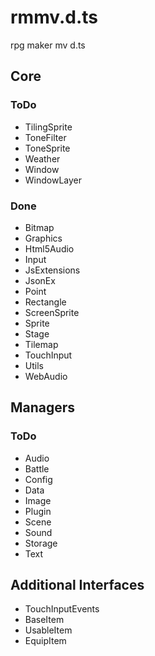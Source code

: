 # rmmv.d.ts
rpg maker mv d.ts

## Core

### ToDo
* TilingSprite
* ToneFilter
* ToneSprite
* Weather
* Window
* WindowLayer

### Done
* Bitmap
* Graphics
* Html5Audio
* Input
* JsExtensions
* JsonEx
* Point
* Rectangle
* ScreenSprite
* Sprite
* Stage
* Tilemap
* TouchInput
* Utils
* WebAudio

## Managers

### ToDo
* Audio
* Battle
* Config
* Data
* Image
* Plugin
* Scene
* Sound
* Storage
* Text

## Additional Interfaces
* TouchInputEvents
* BaseItem
* UsableItem
* EquipItem
